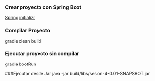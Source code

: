 ### Crear proyecto con Spring Boot
[Spring initializr](https://start.spring.io/)

### Compilar Proyecto
gradle clean build

### Ejecutar proyecto sin compilar
gradle bootRun

###Ejecutar desde Jar
java -jar build/libs/sesion-4-0.0.1-SNAPSHOT.jar